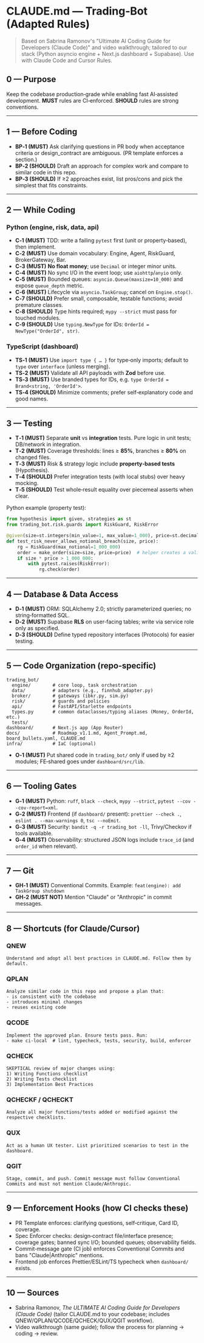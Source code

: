 # CLAUDE.md — Trading‑Bot (Adapted Rules)

> Based on Sabrina Ramonov's "Ultimate AI Coding Guide for Developers (Claude Code)" and video walkthrough; tailored to our stack (Python asyncio engine + Next.js dashboard + Supabase). Use with Claude Code and Cursor Rules.

## 0 — Purpose

Keep the codebase production‑grade while enabling fast AI‑assisted development. **MUST** rules are CI‑enforced. **SHOULD** rules are strong conventions.

---

## 1 — Before Coding

* **BP‑1 (MUST)** Ask clarifying questions in PR body when acceptance criteria or design\_contract are ambiguous. (PR template enforces a section.)
* **BP‑2 (SHOULD)** Draft an approach for complex work and compare to similar code in this repo.
* **BP‑3 (SHOULD)** If ≥2 approaches exist, list pros/cons and pick the simplest that fits constraints.

---

## 2 — While Coding

### Python (engine, risk, data, api)

* **C‑1 (MUST)** TDD: write a failing `pytest` first (unit or property‑based), then implement.
* **C‑2 (MUST)** Use domain vocabulary: Engine, Agent, RiskGuard, BrokerGateway, Bar.
* **C‑3 (MUST)** **No float money**; use `Decimal` or integer minor units.
* **C‑4 (MUST)** No sync I/O in the event loop; use `aiohttp`/`anyio` only.
* **C‑5 (MUST)** Bounded queues: `asyncio.Queue(maxsize=10_000)` and expose `queue_depth` metric.
* **C‑6 (MUST)** Lifecycle via `asyncio.TaskGroup`; cancel on `Engine.stop()`.
* **C‑7 (SHOULD)** Prefer small, composable, testable functions; avoid premature classes.
* **C‑8 (SHOULD)** Type hints required; `mypy --strict` must pass for touched modules.
* **C‑9 (SHOULD)** Use `typing.NewType` for IDs: `OrderId = NewType("OrderId", str)`.

### TypeScript (dashboard)

* **TS‑1 (MUST)** Use `import type { … }` for type‑only imports; default to `type` over `interface` (unless merging).
* **TS‑2 (MUST)** Validate all API payloads with **Zod** before use.
* **TS‑3 (MUST)** Use branded types for IDs, e.g. `type OrderId = Brand<string, 'OrderId'>`.
* **TS‑4 (SHOULD)** Minimize comments; prefer self‑explanatory code and good names.

---

## 3 — Testing

* **T‑1 (MUST)** Separate **unit** vs **integration** tests. Pure logic in unit tests; DB/network in integration.
* **T‑2 (MUST)** Coverage thresholds: lines ≥ **85%**, branches ≥ **80%** on changed files.
* **T‑3 (MUST)** Risk & strategy logic include **property‑based tests** (Hypothesis).
* **T‑4 (SHOULD)** Prefer integration tests (with local stubs) over heavy mocking.
* **T‑5 (SHOULD)** Test whole‑result equality over piecemeal asserts when clear.

Python example (property test):

```python
from hypothesis import given, strategies as st
from trading_bot.risk.guards import RiskGuard, RiskError

@given(size=st.integers(min_value=1, max_value=1_000), price=st.decimals(min_value='1', max_value='10000', places=2))
def test_risk_never_allows_notional_breach(size, price):
    rg = RiskGuard(max_notional=1_000_000)
    order = make_order(size=size, price=price)  # helper creates a valid OrderCtx
    if size * price > 1_000_000:
        with pytest.raises(RiskError):
            rg.check(order)
```

---

## 4 — Database & Data Access

* **D‑1 (MUST)** ORM: SQLAlchemy 2.0; strictly parameterized queries; no string‑formatted SQL.
* **D‑2 (MUST)** Supabase **RLS** on user‑facing tables; write via service role only as specified.
* **D‑3 (SHOULD)** Define typed repository interfaces (Protocols) for easier testing.

---

## 5 — Code Organization (repo‑specific)

```
trading_bot/
  engine/        # core loop, task orchestration
  data/          # adapters (e.g., finnhub_adapter.py)
  broker/        # gateways (ibkr.py, sim.py)
  risk/          # guards and policies
  api/           # FastAPI/Starlette endpoints
  types.py       # common dataclasses/typing aliases (Money, OrderId, etc.)
  tests/
dashboard/       # Next.js app (App Router)
docs/            # Roadmap_v1.1.md, Agent_Prompt.md, board_bullets.yaml, CLAUDE.md
infra/           # IaC (optional)
```

* **O‑1 (MUST)** Put shared code in `trading_bot/` only if used by ≥2 modules; FE‑shared goes under `dashboard/src/lib`.

---

## 6 — Tooling Gates

* **G‑1 (MUST)** Python: `ruff`, `black --check`, `mypy --strict`, `pytest --cov --cov-report=xml`.
* **G‑2 (MUST)** Frontend (if `dashboard/` present): `prettier --check .`, `eslint . --max-warnings 0`, `tsc --noEmit`.
* **G‑3 (MUST)** Security: `bandit -q -r trading_bot -ll`, Trivy/Checkov if tools available.
* **G‑4 (MUST)** Observability: structured JSON logs include `trace_id` (and `order_id` when relevant).

---

## 7 — Git

* **GH‑1 (MUST)** Conventional Commits. Example: `feat(engine): add TaskGroup shutdown`
* **GH‑2 (MUST NOT)** Mention "Claude" or "Anthropic" in commit messages.

---

## 8 — Shortcuts (for Claude/Cursor)

### QNEW

```
Understand and adopt all best practices in CLAUDE.md. Follow them by default.
```

### QPLAN

```
Analyze similar code in this repo and propose a plan that:
- is consistent with the codebase
- introduces minimal changes
- reuses existing code
```

### QCODE

```
Implement the approved plan. Ensure tests pass. Run:
- make ci-local  # lint, typecheck, tests, security, build, enforcer
```

### QCHECK

```
SKEPTICAL review of major changes using:
1) Writing Functions checklist
2) Writing Tests checklist
3) Implementation Best Practices
```

### QCHECKF / QCHECKT

```
Analyze all major functions/tests added or modified against the respective checklists.
```

### QUX

```
Act as a human UX tester. List prioritized scenarios to test in the dashboard.
```

### QGIT

```
Stage, commit, and push. Commit message must follow Conventional Commits and must not mention Claude/Anthropic.
```

---

## 9 — Enforcement Hooks (how CI checks these)

* PR Template enforces: clarifying questions, self‑critique, Card ID, coverage.
* Spec Enforcer checks: design‑contract file/interface presence; coverage gates; banned sync I/O; bounded queues; observability fields.
* Commit‑message gate (CI job) enforces Conventional Commits and bans "Claude|Anthropic" mentions.
* Frontend job enforces Prettier/ESLint/TS typecheck when `dashboard/` exists.

---

## 10 — Sources

* Sabrina Ramonov, *The ULTIMATE AI Coding Guide for Developers (Claude Code)* (tailor CLAUDE.md to your codebase; includes QNEW/QPLAN/QCODE/QCHECK/QUX/QGIT workflow).
* Video walkthrough (same guide); follow the process for planning → coding → review.